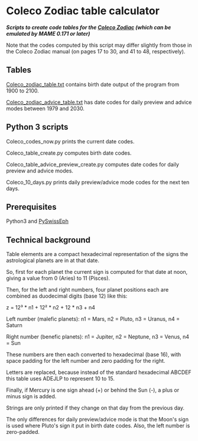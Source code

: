# Coleco Zodiac table calculator
***Scripts to create code tables for the [Coleco Zodiac](http://www.handheldmuseum.com/Coleco/Zodiac.htm) (which can be emulated by MAME 0.171 or later)***

Note that the codes computed by this script may differ slightly from those in the Coleco Zodiac manual (on pages 17 to 30, and 41 to 48, respectively).

## Tables

[Coleco_zodiac_table.txt](https://raw.githubusercontent.com/mdoege/coleco_zodiac_table/master/coleco_zodiac_table.txt) contains birth date output of the program from 1900 to 2100.

[Coleco_zodiac_advice_table.txt](https://raw.githubusercontent.com/mdoege/coleco_zodiac_table/master/coleco_zodiac_advice_table.txt) has date codes for daily preview and advice modes between 1979 and 2030.

## Python 3 scripts

Coleco_codes_now.py prints the current date codes.

Coleco_table_create.py computes birth date codes.

Coleco_table_advice_preview_create.py computes date codes for daily preview and advice modes.

Coleco_10_days.py prints daily preview/advice mode codes for the next ten days.

## Prerequisites

Python3 and [PySwissEph](https://github.com/astrorigin/pyswisseph)

## Technical background

Table elements are a compact hexadecimal representation of the signs the astrological planets are in at that date.

So, first for each planet the current sign is computed for that date at noon, giving a value from 0 (Aries) to 11 (Pisces).

Then, for the left and right numbers, four planet positions each are combined as duodecimal digits (base 12) like this:

z = 12³ * n1 + 12² * n2 + 12 * n3 + n4

Left number (malefic planets):
n1 = Mars, n2 = Pluto, n3 = Uranus, n4 = Saturn

Right number (benefic planets):
n1 = Jupiter, n2 = Neptune, n3 = Venus, n4 = Sun

These numbers are then each converted to hexadecimal (base 16), with space padding for the left number and zero padding for the right.

Letters are replaced, because instead of the standard hexadecimal ABCDEF this table uses ADEJLP to represent 10 to 15.

Finally, if Mercury is one sign ahead (+) or behind the Sun (-), a plus or minus sign is added.

Strings are only printed if they change on that day from the previous day.

The only differences for daily preview/advice mode is that the Moon's sign is used where Pluto's sign it put in birth date codes. Also, the left number is zero-padded.

